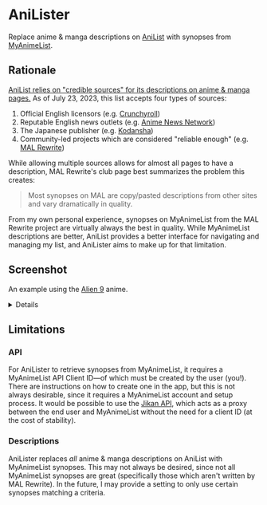 # AniLister

Replace anime & manga descriptions on [AniList](https://anilist.co/) with synopses from [MyAnimeList](https://myanimelist.net/).

## Rationale

[AniList relies on "credible sources" for its descriptions on anime & manga pages.](https://submission-manual.anilist.co/Description-bd6471ad8eae4d5199c73aff773b8edd) As of July 23, 2023, this list accepts four types of sources:
1. Official English licensors (e.g. [Crunchyroll](http://crunchyroll.com/))
2. Reputable English news outlets (e.g. [Anime News Network](http://animenewsnetwork.com/))
3. The Japanese publisher (e.g. [Kodansha](https://kodansha.us/))
4. Community-led projects which are considered "reliable enough" (e.g. [MAL Rewrite](https://myanimelist.net/clubs.php?cid=6498))

While allowing multiple sources allows for almost all pages to have a description, MAL Rewrite's club page best summarizes the problem this creates:
> Most synopses on MAL are copy/pasted descriptions from other sites and vary dramatically in quality.

From my own personal experience, synopses on MyAnimeList from the MAL Rewrite project are virtually always the best in quality. While MyAnimeList descriptions are better, AniList provides a better interface for navigating and managing my list, and AniLister aims to make up for that limitation.

## Screenshot

An example using the [Alien 9](https://anilist.co/anime/1177/Alien-9) anime.

<details>
  <img src="Documentation/Example.png">
</details>

## Limitations

### API

For AniLister to retrieve synopses from MyAnimeList, it requires a MyAnimeList API Client ID—of which must be created by the user (you!). There are instructions on how to create one in the app, but this is not always desirable, since it requires a MyAnimeList account and setup process. It would be possible to use the [Jikan API](https://jikan.moe/), which acts as a proxy between the end user and MyAnimeList without the need for a client ID (at the cost of stability).

### Descriptions

AniLister replaces *all* anime & manga descriptions on AniList with MyAnimeList synopses. This may not always be desired, since not all MyAnimeList synopses are great (specifically those which aren't written by MAL Rewrite). In the future, I may provide a setting to only use certain synopses matching a criteria.
